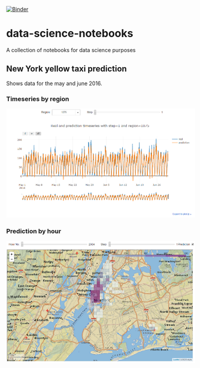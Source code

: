 [![Binder](http://mybinder.org/badge.svg)](http://mybinder.org:/repo/unlocker/data-science-notebooks)

# data-science-notebooks
A collection of notebooks for data science purposes

## New York yellow taxi prediction

Shows data for the may and june 2016.

### Timeseries by region

![Timeseries by region](/ny_taxi/timeseries_by_region.PNG)

### Prediction by hour

![Prediction by region](/ny_taxi/prediction_by_hour.PNG)